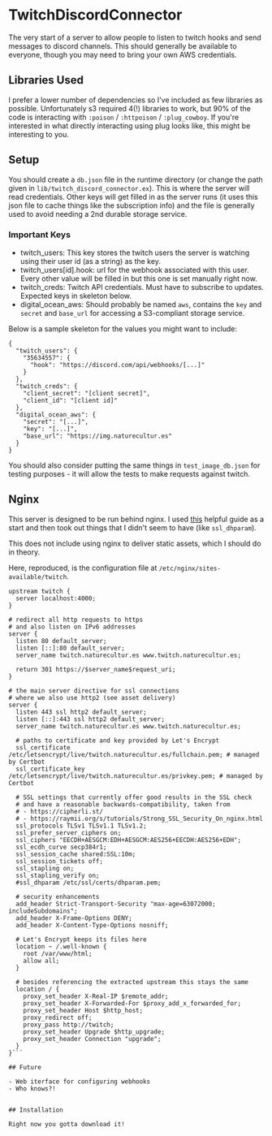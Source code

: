 # TwitchDiscordConnector

The very start of a server to allow people to listen to twitch hooks and send messages to discord channels.
This should generally be available to everyone, though you may need to bring your own AWS credentials.

## Libraries Used

I prefer a lower number of dependencies so I've included as few libraries as possible. Unfortunately s3 required 4(!) libraries to work, but 90% of the code is interacting with `:poison` / `:httpoison` / `:plug_cowboy`. If you're interested in what directly interacting using plug looks like, this might be interesting to you.

## Setup

You should create a `db.json` file in the runtime directory (or change the path given in `lib/twitch_discord_connector.ex`). This is where the server will read credentials. Other keys will get filled in as the server runs (it uses this json file to cache things like the subscription info) and the file is generally used to avoid needing a 2nd durable storage service. 

### Important Keys

- twitch_users: This key stores the twitch users the server is watching using their user id (as a string) as the key.
- twitch_users[id].hook: url for the webhook associated with this user. Every other value will be filled in but this one is set manually right now.
- twitch_creds: Twitch API credentials. Must have to subscribe to updates. Expected keys in skeleton below.
- digital_ocean_aws: Should probably be named `aws`, contains the `key` and `secret` and `base_url` for accessing a S3-compliant storage service.


Below is a sample skeleton for the values you might want to include:
```
{
  "twitch_users": {
    "35634557": {
      "hook": "https://discord.com/api/webhooks/[...]"
    }
  },
  "twitch_creds": {
    "client_secret": "[client secret]",
    "client_id": "[client id]"
  },
  "digital_ocean_aws": {
    "secret": "[...]",
    "key": "[...]",
    "base_url": "https://img.naturecultur.es"
  }
}
```

You should also consider putting the same things in `test_image_db.json` for testing purposes - it will allow the tests to make requests against twitch.

## Nginx

This server is designed to be run behind nginx. I used [this](https://dennisreimann.de/articles/phoenix-nginx-config.html) helpful guide as a start and then took out things that I didn't seem to have (like `ssl_dhparam`).

This does not include using nginx to deliver static assets, which I should do in theory.

Here, reproduced, is the configuration file at `/etc/nginx/sites-available/twitch`.
```
upstream twitch {
  server localhost:4000;
}

# redirect all http requests to https
# and also listen on IPv6 addresses
server {
  listen 80 default_server;
  listen [::]:80 default_server;
  server_name twitch.naturecultur.es www.twitch.naturecultur.es;

  return 301 https://$server_name$request_uri;
}

# the main server directive for ssl connections
# where we also use http2 (see asset delivery)
server {
  listen 443 ssl http2 default_server;
  listen [::]:443 ssl http2 default_server;
  server_name twitch.naturecultur.es www.twitch.naturecultur.es;

  # paths to certificate and key provided by Let's Encrypt
  ssl_certificate /etc/letsencrypt/live/twitch.naturecultur.es/fullchain.pem; # managed by Certbot
  ssl_certificate_key /etc/letsencrypt/live/twitch.naturecultur.es/privkey.pem; # managed by Certbot

  # SSL settings that currently offer good results in the SSL check
  # and have a reasonable backwards-compatibility, taken from
  # - https://cipherli.st/
  # - https://raymii.org/s/tutorials/Strong_SSL_Security_On_nginx.html
  ssl_protocols TLSv1 TLSv1.1 TLSv1.2;
  ssl_prefer_server_ciphers on;
  ssl_ciphers "EECDH+AESGCM:EDH+AESGCM:AES256+EECDH:AES256+EDH";
  ssl_ecdh_curve secp384r1;
  ssl_session_cache shared:SSL:10m;
  ssl_session_tickets off;
  ssl_stapling on;
  ssl_stapling_verify on;
  #ssl_dhparam /etc/ssl/certs/dhparam.pem;

  # security enhancements
  add_header Strict-Transport-Security "max-age=63072000; includeSubdomains";
  add_header X-Frame-Options DENY;
  add_header X-Content-Type-Options nosniff;

  # Let's Encrypt keeps its files here
  location ~ /.well-known {
    root /var/www/html;
    allow all;
  }

  # besides referencing the extracted upstream this stays the same
  location / {
    proxy_set_header X-Real-IP $remote_addr;
    proxy_set_header X-Forwarded-For $proxy_add_x_forwarded_for;
    proxy_set_header Host $http_host;
    proxy_redirect off;
    proxy_pass http://twitch;
    proxy_set_header Upgrade $http_upgrade;
    proxy_set_header Connection "upgrade";
  }
}```

## Future

- Web iterface for configuring webhooks
- Who knows?!


## Installation

Right now you gotta download it!